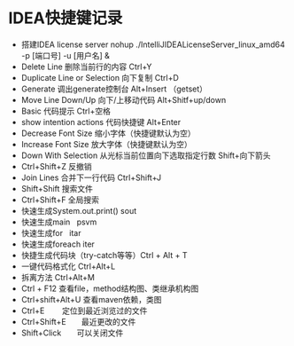 IDEA快捷键记录
=
* 搭建IDEA license server  nohup ./IntelliJIDEALicenseServer_linux_amd64 -p [端口号] -u [用户名] &
* Delete Line 删除当前行的内容  Ctrl+Y
* Duplicate Line or Selection 向下复制  Ctrl+D
* Generate 调出generate控制台  Alt+Insert （getset）
* Move Line Down/Up 向下/上移动代码  Alt+Shitf+up/down
* Basic 代码提示  Ctrl+空格
* show intention actions 代码快捷键 Alt+Enter
* Decrease Font Size 缩小字体（快捷键默认为空）
* Increase Font Size 放大字体（快捷键默认为空）
* Down With Selection 从光标当前位置向下选取指定行数 Shift+向下箭头
* Ctrl+Shift+Z 反撤销
* Join Lines 合并下一行代码  Ctrl+Shift+J
* Shift+Shift 搜索文件
* Ctrl+Shift+F 全局搜索
* 快速生成System.out.print()  sout
* 快速生成main               psvm
* 快速生成for                itar
* 快速生成foreach             iter
* 快捷生成代码块（try-catch等等）Ctrl + Alt + T
* 一键代码格式化 Ctrl+Alt+L
* 拆离方法 Ctrl+Alt+M
* Ctrl + F12 查看file，method结构图、类继承机构图
* Ctrl+shift+Alt+U 查看maven依赖，类图
* Ctrl+E　　 定位到最近浏览过的文件
* Ctrl+Shift+E　　最近更改的文件
* Shift+Click　　可以关闭文件